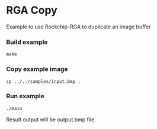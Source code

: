 # RGA Copy

Example to use Rockchip-RGA to duplicate an image buffer

### Build example
```shell
make
```

### Copy example image
```shell
cp ../../samples/input.bmp .
```

### Run example
```shell
./main
```

Result output will be output.bmp file.